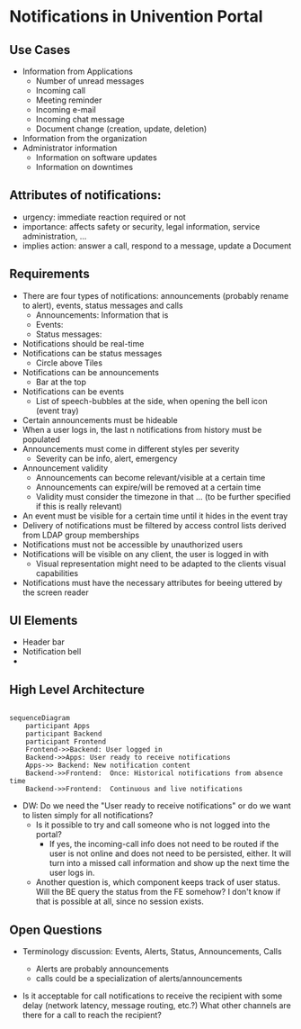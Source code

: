 # Notifications in Univention Portal

## Use Cases

- Information from Applications
  - Number of unread messages
  - Incoming call
  - Meeting reminder
  - Incoming e-mail
  - Incoming chat message
  - Document change (creation, update, deletion)
- Information from the organization
- Administrator information
  - Information on software updates
  - Information on downtimes

## Attributes of notifications:
- urgency: immediate reaction required or not
- importance: affects safety or security, legal information, service administration, ...
- implies action: answer a call, respond to a message, update a Document

## Requirements

- There are four types of notifications: announcements (probably rename to alert), events, status messages and calls
  - Announcements: Information that is 
  - Events: 
  - Status messages: 
- Notifications should be real-time
- Notifications can be status messages 
  - Circle above Tiles
- Notifications can be announcements
  - Bar at the top
- Notifications can be events
  - List of speech-bubbles at the side, when opening the bell icon (event tray)
- Certain announcements must be hideable
- When a user logs in, the last n notifications from history must be populated
- Announcements must come in different styles per severity
  - Severity can be info, alert, emergency
- Announcement validity
  - Announcements can become relevant/visible at a certain time
  - Announcements can expire/will be removed at a certain time
  - Validity must consider the timezone in that ... (to be further specified if this is really relevant)
- An event must be visible for a certain time until it hides in the event tray
- Delivery of notifications must be filtered by access control lists derived from LDAP group memberships
- Notifications must not be accessible by unauthorized users
- Notifications will be visible on any client, the user is logged in with
  - Visual representation might need to be adapted to the clients visual capabilities
- Notifications must have the necessary attributes for beeing uttered by the screen reader

## UI Elements

- Header bar
- Notification bell
- 


## High Level Architecture

```mermaid

sequenceDiagram
    participant Apps
    participant Backend
    participant Frontend
    Frontend->>Backend: User logged in
    Backend->>Apps: User ready to receive notifications
    Apps->> Backend: New notification content
    Backend->>Frontend:  Once: Historical notifications from absence time
    Backend->>Frontend:  Continuous and live notifications

```

- DW: Do we need the "User ready to receive notifications" or do we want to listen simply for all notifications?
  - Is it possible to try and call someone who is not logged into the portal?
    - If yes, the incoming-call info does not need to be routed if the user is not online and does not need to be persisted, either.
      It will turn into a missed call information and show up the next time the user logs in.
  - Another question is, which component keeps track of user status. Will the BE query the status from the FE somehow? I don't know if that is possible at all, since no session exists.

## Open Questions

- Terminology discussion: Events, Alerts, Status, Announcements, Calls
  - Alerts are probably announcements
  - calls could be a specialization of alerts/announcements

- Is it acceptable for call notifications to receive the recipient with some delay (network latency, message routing, etc.?) What other channels are there for a call to reach the recipient?
